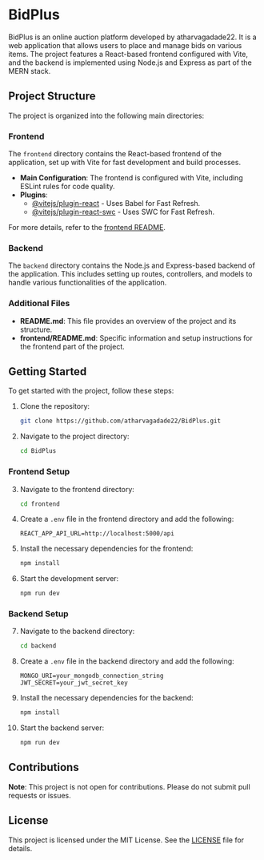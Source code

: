 # BidPlus

BidPlus is an online auction platform developed by atharvagadade22. It is a web application that allows users to place and manage bids on various items. The project features a React-based frontend configured with Vite, and the backend is implemented using Node.js and Express as part of the MERN stack.

## Project Structure

The project is organized into the following main directories:

### Frontend

The `frontend` directory contains the React-based frontend of the application, set up with Vite for fast development and build processes.

- **Main Configuration**: The frontend is configured with Vite, including ESLint rules for code quality.
- **Plugins**: 
  - [@vitejs/plugin-react](https://github.com/vitejs/vite-plugin-react/blob/main/packages/plugin-react/README.md) - Uses Babel for Fast Refresh.
  - [@vitejs/plugin-react-swc](https://github.com/vitejs/vite-plugin-react-swc) - Uses SWC for Fast Refresh.

For more details, refer to the [frontend README](frontend/README.md).

### Backend

The `backend` directory contains the Node.js and Express-based backend of the application. This includes setting up routes, controllers, and models to handle various functionalities of the application.

### Additional Files

- **README.md**: This file provides an overview of the project and its structure.
- **frontend/README.md**: Specific information and setup instructions for the frontend part of the project.

## Getting Started

To get started with the project, follow these steps:

1. Clone the repository:
   ```bash
   git clone https://github.com/atharvagadade22/BidPlus.git
   ```
2. Navigate to the project directory:
   ```bash
   cd BidPlus
   ```

### Frontend Setup

3. Navigate to the frontend directory:
   ```bash
   cd frontend
   ```
4. Create a `.env` file in the frontend directory and add the following:
   ```
   REACT_APP_API_URL=http://localhost:5000/api
   ```
5. Install the necessary dependencies for the frontend:
   ```bash
   npm install
   ```
6. Start the development server:
   ```bash
   npm run dev
   ```

### Backend Setup

7. Navigate to the backend directory:
   ```bash
   cd backend
   ```
8. Create a `.env` file in the backend directory and add the following:
   ```
   MONGO_URI=your_mongodb_connection_string
   JWT_SECRET=your_jwt_secret_key
   ```
9. Install the necessary dependencies for the backend:
   ```bash
   npm install
   ```
10. Start the backend server:
    ```bash
    npm run dev
    ```

## Contributions

**Note**: This project is not open for contributions. Please do not submit pull requests or issues.

## License

This project is licensed under the MIT License. See the [LICENSE](LICENSE) file for details.
````
